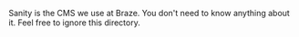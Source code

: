 Sanity is the CMS we use at Braze. You don't need to know anything about it. Feel free to ignore this directory.